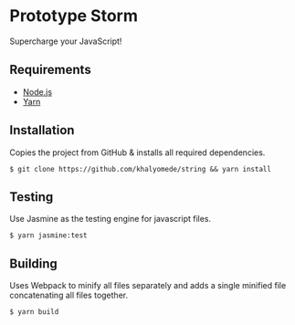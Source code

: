 # Prototype Storm
Supercharge your JavaScript!
## Requirements
- [Node.js](https://nodejs.org/en/)
- [Yarn](https://yarnpkg.com/en/)

## Installation
Copies the project from GitHub & installs all required dependencies.
```shell
$ git clone https://github.com/khalyomede/string && yarn install
```
## Testing
Use Jasmine as the testing engine for javascript files.
```shell
$ yarn jasmine:test
```
## Building
Uses Webpack to minify all files separately and adds a single minified file concatenating all files together.
```shell
$ yarn build
```
